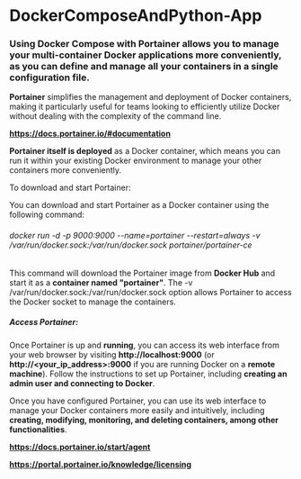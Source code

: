 # DockerComposeAndPython-App
### Using Docker Compose with __Portainer__ allows you to manage your multi-container Docker applications more conveniently, as you can define and manage all your containers in a single configuration file.
__Portainer__ simplifies the management and deployment of Docker containers, making it particularly useful for teams looking to efficiently utilize Docker without dealing with the complexity of the command line.

__https://docs.portainer.io/#documentation__

__Portainer itself is deployed__ as a Docker container, which means you can run it within your existing Docker environment to manage your other containers more conveniently.

To download and start Portainer:

You can download and start Portainer as a Docker container using the following command:
###### docker run -d -p 9000:9000 --name=portainer --restart=always -v /var/run/docker.sock:/var/run/docker.sock portainer/portainer-ce

This command will download the Portainer image from __Docker Hub__ and start it as a __container named "portainer"__. The -v /var/run/docker.sock:/var/run/docker.sock option allows Portainer to access the Docker socket to manage the containers.

##### Access Portainer:

Once Portainer is up and __running__, you can access its web interface from your web browser by visiting __http://localhost:9000__ (or __http://<your_ip_address>:9000__ if you are running Docker on a __remote machine__). 
Follow the instructions to set up Portainer, including __creating an admin user and connecting to Docker__.

Once you have configured Portainer, you can use its web interface to manage your Docker containers more easily and intuitively, including __creating, modifying, monitoring, and deleting containers, among other functionalities__.

__https://docs.portainer.io/start/agent__

__https://portal.portainer.io/knowledge/licensing__

